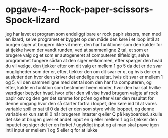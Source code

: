 # opgave-4---Rock-paper-scissors-Spock-lizard
jeg har lavet et program som endeliggt bare er rock papir sissors, men med en lizard, selve programet er bygget op den måde den køre i et loop intil at burgen siger at brugern ikke vil mere, den har funktioner som den kalder for at tjekke hvem der vandt runden, ved at sammenligne 2 tal, et som er brugere valg og et som er autogeneret af computeren tilfældigt, selve programmet fungere sådan at den siger velkommen, efter spørger den hvad du vil vælge, den tjekker efter om dit valg er mellem 1 go 5 da det er de svar mugligheder som der er, efter, tjekker den om dit svar er q, og hvis der er q auslutter den hvor den skriver det endelige resultat. hvis dit  svar er mellem 1 og 5, vil den sammenligne med det tal som den har fra computeren, og efter, kalde en funktion som bestmmer hvem vinder, hvor den har sat hvilke værdiger betyder hvad. hvor efter den vil vise hvad brugern valgte af rock papir osv og den gør det samme for pc'en og efter viser den resultat for denne omgang hvor den så starter forfra i loopet, den køre ind til at vores variable spill er sat til 0 da det er den som styre while looppet, og denne variable er kun sat til 0 når brugeren intaster q eller Q på keyboarded. skulle det ske at brugen giver et andet input en q eller mellem 1 og 5 tjekker den inputtet og siger det er en forket / ugyldigt input og at man skal prøve igen intil input er mellem 1 og 5 eller q for at lukke
